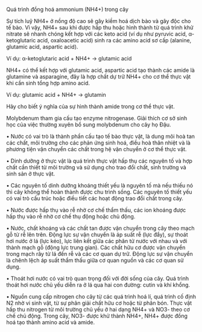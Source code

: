 Quá trình đồng hoá ammonium (NH4+) trong cây

Sự tích luỹ NH4+ ở nồng độ cao sẽ gây kiềm hoá dịch bào và gây độc cho tế bào. Vì vậy, NH4+ sau khi được hấp thu hoặc hình thành từ quá trình khử nitrate sẽ nhanh chóng kết hợp với các keto acid (ví dụ như pyruvic acid, α-ketoglutaric acid, oxaloacetic acid) sinh ra các amino acid sơ cấp (alanine, glutamic acid, aspartic acid).

Ví dụ: α-ketoglutaric acid + NH4+ → glutamic acid

NH4+ có thể kết hợp với glutamic acid, aspartic acid tạo thành các amide là glutamine và asparagine, đây là hợp chất dự trữ NH4+ cho cơ thể thực vật khi cần sinh tổng hợp amino acid.

Ví dụ: glutamic acid + NH4+ → glutamin

Hãy cho biết ý nghĩa của sự hình thành amide trong cơ thể thực vật.

Molybdenum tham gia cấu tạo enzyme nitrogenase. Giải thích cơ sở sinh học của việc thường xuyên bổ sung molybdenum cho cây họ Đậu.

• Nước có vai trò là thành phần cấu tạo tế bào thực vật, là dung môi hoà tan các chất, môi trường cho các phản ứng sinh hoá, điều hoà thân nhiệt và là phương tiện vận chuyển các chất trong hệ vận chuyển ở cơ thể thực vật.

• Dinh dưỡng ở thực vật là quá trình thực vật hấp thụ các nguyên tố và hợp chất cần thiết từ môi trường và sử dụng cho trao đổi chất, sinh trưởng và sinh sản ở thực vật.

• Các nguyên tố dinh dưỡng khoáng thiết yếu là nguyên tố mà nếu thiếu nó thì cây không thể hoàn thành được chu trình sống. Các nguyên tố thiết yếu có vai trò cấu trúc hoặc điều tiết các hoạt động trao đổi chất trong cây.

• Nước được hấp thụ vào rễ nhờ cơ chế thẩm thấu, các ion khoáng được hấp thụ vào rễ nhờ cơ chế thụ động hoặc chủ động.

• Nước, chất khoáng và các chất tan được vận chuyển trong cây theo mạch gỗ từ rễ lên trên. Động lực sự vận chuyển là áp suất rễ (lực đẩy), sự thoát hơi nước ở lá (lực kéo), lực liên kết giữa các phân tử nước với nhau và với thành mạch gỗ (động lực trung gian). Các chất hữu cơ được vận chuyển trong mạch rây từ lá đến rễ và các cơ quan dự trữ. Động lực sự vận chuyển là chênh lệch áp suất thẩm thấu giữa cơ quan nguồn và các cơ quan sử dụng.

• Thoát hơi nước có vai trò quan trọng đối với đời sống của cây. Quá trình thoát hơi nước chủ yếu diễn ra ở lá qua hai con đường: cutin và khí khổng.

• Nguồn cung cấp nitrogen cho cây từ các quá trình hoá lí, quá trình cố định N2 nhờ vi sinh vật, từ sự phân giải chất hữu cơ hoặc từ phân bón. Thực vật hấp thu nitrogen từ môi trường chủ yếu ở hai dạng NH4+ và NO3- theo cơ chế chủ động. Trong cây, NO3- được khử thành NH4+, NH4+ được đồng hoá tạo thành amino acid và amide.
